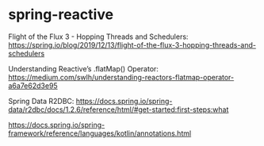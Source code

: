 # spring-reactive


Flight of the Flux 3 - Hopping Threads and Schedulers:
https://spring.io/blog/2019/12/13/flight-of-the-flux-3-hopping-threads-and-schedulers

Understanding Reactive’s .flatMap() Operator:
https://medium.com/swlh/understanding-reactors-flatmap-operator-a6a7e62d3e95

Spring Data R2DBC:
https://docs.spring.io/spring-data/r2dbc/docs/1.2.6/reference/html/#get-started:first-steps:what


https://docs.spring.io/spring-framework/reference/languages/kotlin/annotations.html